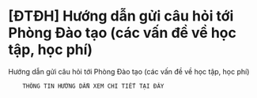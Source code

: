 # [ĐTĐH] Hướng dẫn gửi câu hỏi tới Phòng Đào tạo (các vấn đề về học tập, học phí)

Hướng dẫn gửi câu hỏi tới Phòng Đào tạo (các vấn đề về học tập, học phí)
        
	
		THÔNG TIN HƯỚNG DẪN XEM CHI TIẾT TẠI ĐÂY